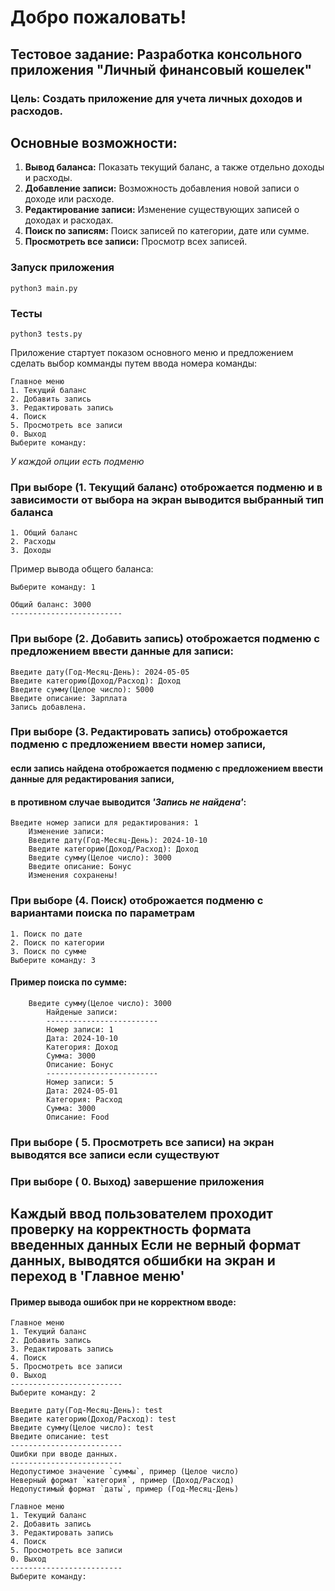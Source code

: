 # **Добро пожаловать!**

## Тестовое задание: Разработка консольного приложения "Личный финансовый кошелек"

### Цель: Создать приложение для учета личных доходов и расходов.

## Основные возможности:
1. **Вывод баланса:** Показать текущий баланс, а также отдельно доходы и расходы.
2. **Добавление записи:** Возможность добавления новой записи о доходе или расходе.
3. **Редактирование записи:** Изменение существующих записей о доходах и расходах.
4. **Поиск по записям:** Поиск записей по категории, дате или сумме.
5. **Просмотреть все записи:** Просмотр всех записей.

### Запуск приложения 

    python3 main.py

### Тесты

    python3 tests.py

Приложение стартует показом основного меню и предложением сделать выбор комманды путем ввода номера команды:

    Главное меню
    1. Текущий баланс
    2. Добавить запись
    3. Редактировать запись
    4. Поиск
    5. Просмотреть все записи
    0. Выход
    Выберите команду: 

*У каждой опции есть подменю*

### При выборе (1. Текущий баланс) отоброжается подменю и в зависимости от выбора на экран выводится выбранный тип баланса

    1. Общий баланс
    2. Расходы
    3. Доходы

Пример вывода общего баланса:

    Выберите команду: 1

    Общий баланс: 3000
    -------------------------

### При выборе (2. Добавить запись) отоброжается подменю с предложением ввести данные для записи:

    Введите дату(Год-Месяц-День): 2024-05-05
    Введите категорию(Доход/Расход): Доход
    Введите сумму(Целое число): 5000
    Введите описание: Зарплата
    Запись добавлена.

### При выборе (3. Редактировать запись) отоброжается подменю с предложением ввести номер записи,
#### если запись найдена отоброжается подменю с предложением ввести данные для редактирования записи,
#### в противном случае выводится *'Запись не найдена'*:

    Введите номер записи для редактирования: 1
        Изменение записи: 
        Введите дату(Год-Месяц-День): 2024-10-10
        Введите категорию(Доход/Расход): Доход
        Введите сумму(Целое число): 3000
        Введите описание: Бонус
        Изменения сохранены!

### При выборе (4. Поиск) отоброжается подменю c вариантами поиска по параметрам
    
    1. Поиск по дате
    2. Поиск по категории
    3. Поиск по сумме
    Выберите команду: 3

#### Пример поиска по сумме:

        Введите сумму(Целое число): 3000
            Найденые записи:
            -------------------------
            Номер записи: 1
            Дата: 2024-10-10
            Категория: Доход
            Сумма: 3000
            Описание: Бонус
            -------------------------
            Номер записи: 5
            Дата: 2024-05-01
            Категория: Расход
            Сумма: 3000
            Описание: Food

### При выборе ( 5. Просмотреть все записи) на экран выводятся все записи если существуют

### При выборе ( 0. Выход) завершение приложения

## Каждый ввод пользователем проходит проверку на корректность формата введенных данных Если не верный формат данных, выводятся обшибки на экран и переход в 'Главное меню' 
#### Пример вывода ошибок при не корректном вводе:

    Главное меню
    1. Текущий баланс
    2. Добавить запись
    3. Редактировать запись
    4. Поиск
    5. Просмотреть все записи
    0. Выход
    -------------------------
    Выберите команду: 2

    Введите дату(Год-Месяц-День): test
    Введите категорию(Доход/Расход): test
    Введите сумму(Целое число): test
    Введите описание: test
    -------------------------
    Ошибки при вводе данных.
    -------------------------
    Недопустимое значение `суммы`, пример (Целое число)
    Неверный формат `категория`, пример (Доход/Расход)
    Недопустимый формат `даты`, пример (Год-Месяц-День)

    Главное меню
    1. Текущий баланс
    2. Добавить запись
    3. Редактировать запись
    4. Поиск
    5. Просмотреть все записи
    0. Выход
    -------------------------
    Выберите команду: 

